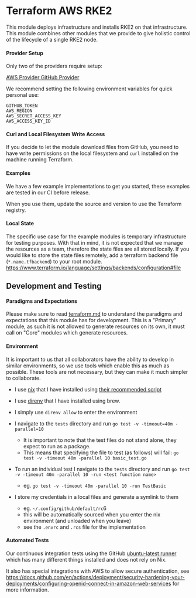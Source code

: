 # Terraform AWS RKE2

This module deploys infrastructure and installs RKE2 on that infrastructure.
This module combines other modules that we provide to give holistic control of the lifecycle of a single RKE2 node.

#### Provider Setup

Only two of the providers require setup:

[AWS Provider
](https://registry.terraform.io/providers/hashicorp/aws/latest/docs)[GitHub Provider](https://registry.terraform.io/providers/integrations/github/latest/docs)

We recommend setting the following environment variables for quick personal use:

```shell
GITHUB_TOKEN
AWS_REGION
AWS_SECRET_ACCESS_KEY
AWS_ACCESS_KEY_ID
```

#### Curl and Local Filesystem Write Access

If you decide to let the module download files from GitHub,
 you need to have write permissions on the local filesystem and `curl` installed on the machine running Terraform.

#### Examples

We have a few example implementations to get you started,
these examples are tested in our CI before release.

When you use them, update the source and version to use the Terraform registry.

#### Local State

The specific use case for the example modules is temporary infrastructure for testing purposes.
With that in mind, it is not expected that we manage the resources as a team, therefore the state files are all stored locally.
If you would like to store the state files remotely, add a terraform backend file (`*.name.tfbackend`) to your root module.
https://www.terraform.io/language/settings/backends/configuration#file

## Development and Testing

#### Paradigms and Expectations

Please make sure to read [terraform.md](./terraform.md) to understand the paradigms and expectations that this module has for development.
This is a "Primary" module, as such it is not allowed to generate resources on its own,
it must call on "Core" modules which generate resources.

#### Environment

It is important to us that all collaborators have the ability to develop in similar environments, so we use tools which enable this as much as possible.
These tools are not necessary, but they can make it much simpler to collaborate.

* I use [nix](https://nixos.org/) that I have installed using [their recommended script](https://nixos.org/download.html#nix-install-macos)
* I use [direnv](https://direnv.net/) that I have installed using brew.
* I simply use `direnv allow` to enter the environment
* I navigate to the `tests` directory and run `go test -v -timeout=40m -parallel=10`

  * It is important to note that the test files do not stand alone, they expect to run as a package.
  * This means that specifying the file to test (as follows) will fail: `go test -v -timeout 40m -parallel 10 basic_test.go`
* To run an individual test I navigate to the `tests` directory and run `go test -v -timeout 40m -parallel 10 -run <test function name>`

  * eg. `go test -v -timeout 40m -parallel 10 -run TestBasic`
* I store my credentials in a local files and generate a symlink to them

  * eg. `~/.config/github/default/rc`6
  * this will be automatically sourced when you enter the nix environment (and unloaded when you leave)
  * see the `.envrc` and `.rcs` file for the implementation

#### Automated Tests

Our continuous integration tests using the GitHub [ubuntu-latest runner](https://github.com/actions/runner-images/blob/main/images/linux/Ubuntu2204-Readme.md) which has many different things installed and does not rely on Nix. 

It also has special integrations with AWS to allow secure authentication, see https://docs.github.com/en/actions/deployment/security-hardening-your-deployments/configuring-openid-connect-in-amazon-web-services for more information.
